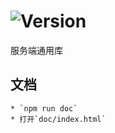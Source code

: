 # ![Version](https://img.shields.io/badge/version-12.114.34-green.svg)

服务端通用库

## 文档
    * `npm run doc`
    * 打开`doc/index.html`